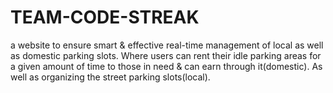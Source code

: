 # TEAM-CODE-STREAK
a website to ensure smart &amp; effective real-time management of local as well as domestic parking slots. Where users can rent their idle parking areas for a given amount of time to those in need &amp; can earn through it(domestic). As well as organizing the street parking slots(local).
